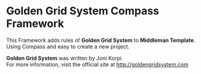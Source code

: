 Golden Grid System Compass Framework
====================================

This Framework adds rules of **Golden Grid System** to **Middleman Template**.  
Using Compass and easy to create a new project.

**Golden Grid System** was written by Joni Korpi.  
For more information, visit the official site at http://goldengridsystem.com
